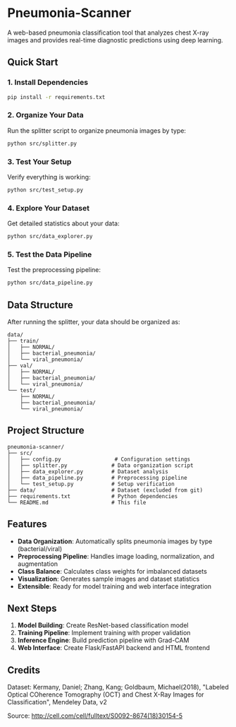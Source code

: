 # Pneumonia-Scanner

A web-based pneumonia classification tool that analyzes chest X-ray images and provides real-time diagnostic predictions using deep learning.

## Quick Start

### 1. Install Dependencies
```bash
pip install -r requirements.txt
```

### 2. Organize Your Data
Run the splitter script to organize pneumonia images by type:
```bash
python src/splitter.py
```

### 3. Test Your Setup
Verify everything is working:
```bash
python src/test_setup.py
```

### 4. Explore Your Dataset
Get detailed statistics about your data:
```bash
python src/data_explorer.py
```

### 5. Test the Data Pipeline
Test the preprocessing pipeline:
```bash
python src/data_pipeline.py
```

## Data Structure

After running the splitter, your data should be organized as:
```
data/
├── train/
│   ├── NORMAL/
│   ├── bacterial_pneumonia/
│   └── viral_pneumonia/
├── val/
│   ├── NORMAL/
│   ├── bacterial_pneumonia/
│   └── viral_pneumonia/
└── test/
    ├── NORMAL/
    ├── bacterial_pneumonia/
    └── viral_pneumonia/
```

## Project Structure

```
pneumonia-scanner/
├── src/
│   ├── config.py                 # Configuration settings
│   ├── splitter.py              # Data organization script
│   ├── data_explorer.py         # Dataset analysis
│   ├── data_pipeline.py         # Preprocessing pipeline
│   └── test_setup.py            # Setup verification
├── data/                        # Dataset (excluded from git)
├── requirements.txt             # Python dependencies
└── README.md                    # This file
```

## Features

- **Data Organization**: Automatically splits pneumonia images by type (bacterial/viral)
- **Preprocessing Pipeline**: Handles image loading, normalization, and augmentation
- **Class Balance**: Calculates class weights for imbalanced datasets
- **Visualization**: Generates sample images and dataset statistics
- **Extensible**: Ready for model training and web interface integration

## Next Steps

1. **Model Building**: Create ResNet-based classification model
2. **Training Pipeline**: Implement training with proper validation
3. **Inference Engine**: Build prediction pipeline with Grad-CAM
4. **Web Interface**: Create Flask/FastAPI backend and HTML frontend

## Credits

Dataset: Kermany, Daniel; Zhang, Kang; Goldbaum, Michael(2018), "Labeled Optical COherence Tomography (OCT) and Chest X-Ray Images for Classification", Mendeley Data, v2

Source: http://cell.com/cell/fulltext/S0092-8674(18)30154-5